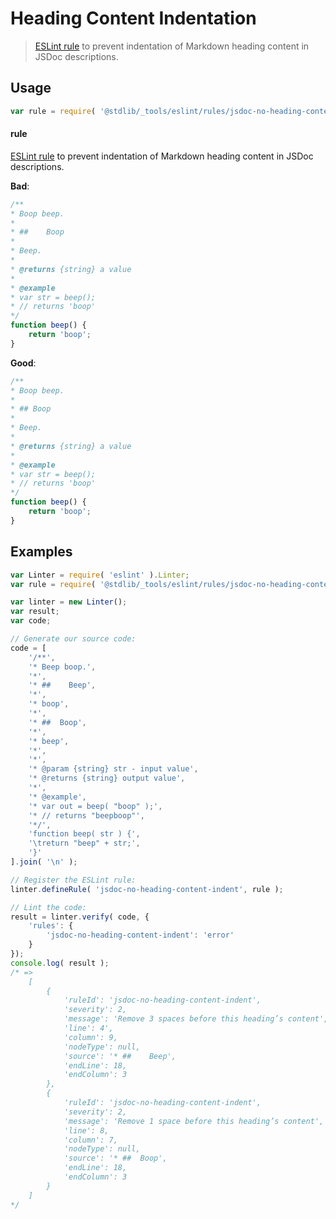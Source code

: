 <!--

@license Apache-2.0

Copyright (c) 2018 The Stdlib Authors.

Licensed under the Apache License, Version 2.0 (the "License");
you may not use this file except in compliance with the License.
You may obtain a copy of the License at

   http://www.apache.org/licenses/LICENSE-2.0

Unless required by applicable law or agreed to in writing, software
distributed under the License is distributed on an "AS IS" BASIS,
WITHOUT WARRANTIES OR CONDITIONS OF ANY KIND, either express or implied.
See the License for the specific language governing permissions and
limitations under the License.

-->

# Heading Content Indentation

> [ESLint rule][eslint-rules] to prevent indentation of Markdown heading content in JSDoc descriptions.

<section class="intro">

</section>

<!-- /.intro -->

<section class="usage">

## Usage

```javascript
var rule = require( '@stdlib/_tools/eslint/rules/jsdoc-no-heading-content-indent' );
```

#### rule

[ESLint rule][eslint-rules] to prevent indentation of Markdown heading content in JSDoc descriptions.

**Bad**:

<!-- eslint-disable stdlib/jsdoc-no-heading-content-indent, stdlib/jsdoc-markdown-remark -->

```javascript
/**
* Boop beep.
*
* ##    Boop
*
* Beep.
*
* @returns {string} a value
*
* @example
* var str = beep();
* // returns 'boop'
*/
function beep() {
    return 'boop';
}
```

**Good**:

```javascript
/**
* Boop beep.
*
* ## Boop
*
* Beep.
*
* @returns {string} a value
*
* @example
* var str = beep();
* // returns 'boop'
*/
function beep() {
    return 'boop';
}
```

</section>

<!-- /.usage -->

<section class="examples">

## Examples

<!-- eslint no-undef: "error" -->

```javascript
var Linter = require( 'eslint' ).Linter;
var rule = require( '@stdlib/_tools/eslint/rules/jsdoc-no-heading-content-indent' );

var linter = new Linter();
var result;
var code;

// Generate our source code:
code = [
    '/**',
    '* Beep boop.',
    '*',
    '* ##    Beep',
    '*',
    '* boop',
    '*',
    '* ##  Boop',
    '*',
    '* beep',
    '*',
    '*',
    '* @param {string} str - input value',
    '* @returns {string} output value',
    '*',
    '* @example',
    '* var out = beep( "boop" );',
    '* // returns "beepboop"',
    '*/',
    'function beep( str ) {',
    '\treturn "beep" + str;',
    '}'
].join( '\n' );

// Register the ESLint rule:
linter.defineRule( 'jsdoc-no-heading-content-indent', rule );

// Lint the code:
result = linter.verify( code, {
    'rules': {
        'jsdoc-no-heading-content-indent': 'error'
    }
});
console.log( result );
/* =>
    [
        {
            'ruleId': 'jsdoc-no-heading-content-indent',
            'severity': 2,
            'message': 'Remove 3 spaces before this heading’s content',
            'line': 4',
            'column': 9,
            'nodeType': null,
            'source': '* ##    Beep',
            'endLine': 18,
            'endColumn': 3
        },
        {
            'ruleId': 'jsdoc-no-heading-content-indent',
            'severity': 2,
            'message': 'Remove 1 space before this heading’s content',
            'line': 8,
            'column': 7,
            'nodeType': null,
            'source': '* ##  Boop',
            'endLine': 18,
            'endColumn': 3
        }
    ]
*/
```

</section>

<!-- /.examples -->

<section class="links">

[eslint-rules]: https://eslint.org/docs/developer-guide/working-with-rules

</section>

<!-- /.links -->
